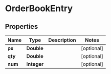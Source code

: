 

# OrderBookEntry

## Properties

Name | Type | Description | Notes
------------ | ------------- | ------------- | -------------
**px** | **Double** |  |  [optional]
**qty** | **Double** |  |  [optional]
**num** | **Integer** |  |  [optional]




